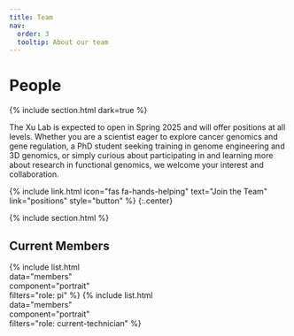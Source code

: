 ```yaml
---
title: Team
nav:
  order: 3
  tooltip: About our team
---
```


# <i class="fas fa-users"></i>People


{% include section.html dark=true %}

The Xu Lab is expected to open in Spring 2025 and will offer positions at all levels. Whether you are a scientist eager to explore cancer genomics and gene regulation, a PhD student seeking training in genome engineering and 3D genomics, or simply curious about participating in and learning more about research in functional genomics, we welcome your interest and collaboration.

{% 
  include link.html 
  icon="fas fa-hands-helping"
  text="Join the Team" 
  link="positions"
  style="button" 
%} 
{:.center}

{% include section.html %}
## Current Members
{% 
  include list.html  
  data="members"  
  component="portrait"  
  filters="role: pi" 
%}
{% 
  include list.html  
  data="members"  
  component="portrait"  
  filters="role: current-technician" 
%}


